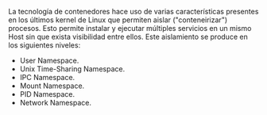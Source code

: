 La tecnología de contenedores hace uso de varias características presentes en los últimos kernel de Linux que permiten aislar ("conteneirizar") procesos. Esto permite instalar y ejecutar múltiples servicios en un mismo Host sin que exista visibilidad entre ellos. Este aislamiento se produce en los siguientes niveles:
- User Namespace.
- Unix Time-Sharing Namespace.
- IPC Namespace.
- Mount Namespace.
- PID Namespace.
- Network Namespace.


